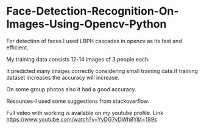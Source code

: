 # Face-Detection-Recognition-On-Images-Using-Opencv-Python

For detection of faces I used LBPH cascades in opencv as its fast and efficient.

My training data consists 12-14 images of 3 people each.

It predicted many images correctly considering small training data.If training dataset increases the accuracy will increase.

On some group photos also it had a good accuracy.

Resources-I used some suggestions from stackoverflow.

Full video with working is available on my youtube profile.
Link https://www.youtube.com/watch?v=YyDG7vDWh8Y&t=189s

